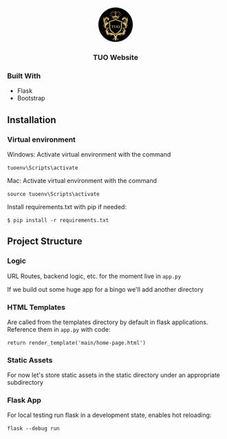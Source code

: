 <!-- PROJECT LOGO -->
<br />
<div align="center">
    <img src="static/main/TUO-Brand.png" alt="Logo" width="80" height="80">
  </a>

  <h3 align="center">TUO Website</h3>

  <p align="center">
   
  </p>
</div>

### Built With

* Flask
*  Bootstrap

<!-- Installation -->
## Installation

### Virtual environment

Windows: Activate virtual environment with the command
```
tuoenv\Scripts\activate
```
Mac: Activate virtual environment with the command
```
source tuoenv\Scripts\activate
```

Install requirements.txt with pip if needed:
```
$ pip install -r requirements.txt
```

## Project Structure
### Logic 
URL Routes, backend logic, etc. for the moment live in ```app.py```

If we build out some huge app for a bingo we'll add another directory
### HTML Templates
Are called from the templates directory by default in flask applications.
Reference them in ```app.py``` with code:
```
return render_template('main/home-page.html')
```

### Static Assets
For now let's store static assets in the static directory under an appropriate subdirectory

### Flask App
For local testing run flask in a development state, enables hot reloading:
```
flask --debug run
```